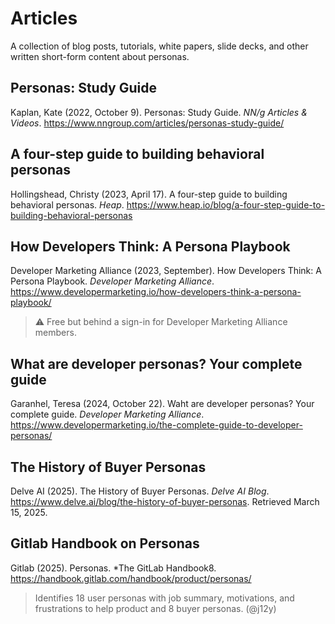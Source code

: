 
# Articles

A collection of blog posts, tutorials, white papers, slide decks, and other written short-form content about personas.

## Personas: Study Guide

Kaplan, Kate (2022, October 9). Personas: Study Guide. *NN/g Articles & Videos*. https://www.nngroup.com/articles/personas-study-guide/

## A four-step guide to building behavioral personas

Hollingshead, Christy (2023, April 17). A four-step guide to building behavioral personas. *Heap*.  https://www.heap.io/blog/a-four-step-guide-to-building-behavioral-personas

## How Developers Think: A Persona Playbook

Developer Marketing Alliance (2023, September). How Developers Think: A Persona Playbook. *Developer Marketing Alliance*. https://www.developermarketing.io/how-developers-think-a-persona-playbook/

> ⚠️ Free but behind a sign-in for Developer Marketing Alliance members.

## What are developer personas? Your complete guide

Garanhel, Teresa (2024, October 22). Waht are developer personas? Your complete guide. *Developer Marketing Alliance*. https://www.developermarketing.io/the-complete-guide-to-developer-personas/

## The History of Buyer Personas

Delve AI (2025). The History of Buyer Personas. *Delve AI Blog*. https://www.delve.ai/blog/the-history-of-buyer-personas. Retrieved March 15, 2025.

## Gitlab Handbook on Personas

Gitlab (2025). Personas. *The GitLab Handbook8. https://handbook.gitlab.com/handbook/product/personas/

> Identifies 18 user personas with job summary, motivations, and frustrations to help product and 8 buyer personas. (@j12y)


